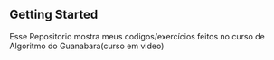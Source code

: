 ## Getting Started

Esse Repositorio mostra meus codigos/exercícios feitos
no curso de Algoritmo do Guanabara(curso em video)
